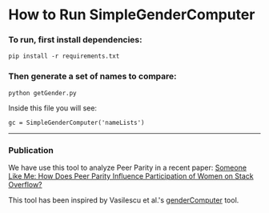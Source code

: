 # How to Run SimpleGenderComputer

### To run, first install dependencies:

  `pip install -r requirements.txt`

### Then generate a set of names to compare:

  `python getGender.py` 

Inside this file you will see:
    
    gc = SimpleGenderComputer('nameLists') 

----
### Publication
We have use this tool to analyze Peer Parity in a recent paper: 
[Someone Like Me: How Does Peer Parity Influence
Participation of Women on Stack Overflow?](http://www4.ncsu.edu/~dford3/papers/peer-parity-VLHCC17.pdf)


This tool has been inspired by Vasilescu et al.'s [genderComputer](https://github.com/tue-mdse/genderComputer) tool.


